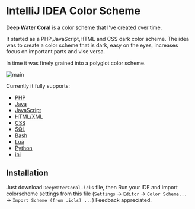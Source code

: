 IntelliJ IDEA Color Scheme
==========================

**Deep Water Coral** is a color scheme that I've created over time.

It started as a PHP,JavaScript,HTML and CSS dark color scheme.
The idea was to create a color scheme that is
dark, easy on the eyes, increases focus on important parts and vise versa.

In time it was finely grained into a polyglot color scheme.

![main](https://raw.github.com/elad-yosifon/DeepWaterCoral/master/screenshots/PHP.png)

Currently it fully supports:

- [PHP](../master/screenshots/PHP.png)
- [Java](../master/screenshots/Java.png)
- [JavaScript](../master/screenshots/JS.png)
- [HTML/XML](../master/screenshots/HTML.png)
- [CSS](../master/screenshots/CSS.png)
- [SQL](../master/screenshots/SQL.png)
- [Bash](../master/screenshots/Bash.png)
- [Lua](../master/screenshots/lua.png)
- [Python](../master/screenshots/Python.png)
- [ini](../master/screenshots/ini.png)


Installation
------------
Just download `DeepWaterCoral.icls` file, then Run your IDE and import colorscheme settings from this file (`Settings` &rarr; `Editor` &rarr; `Color Scheme...` &rarr; `Import Scheme (from .icls) ...`)
Feedback appreciated.